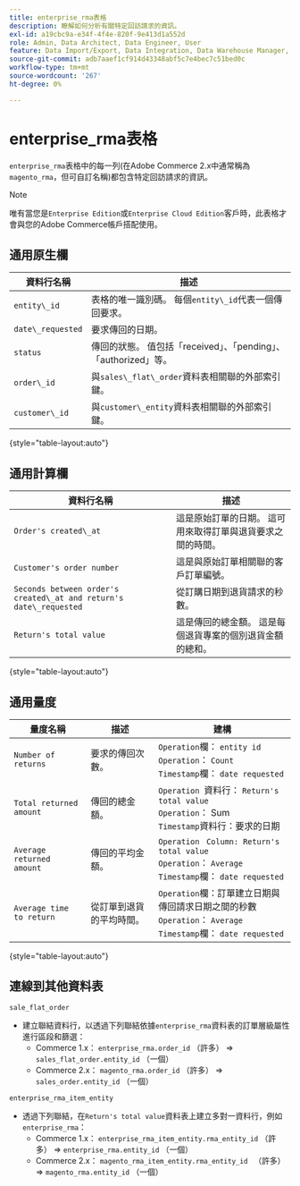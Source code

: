 ```yaml
---
title: enterprise_rma表格
description: 瞭解如何分析有關特定回訪請求的資訊。
exl-id: a19cbc9a-e34f-4f4e-820f-9e413d1a552d
role: Admin, Data Architect, Data Engineer, User
feature: Data Import/Export, Data Integration, Data Warehouse Manager, Commerce Tables
source-git-commit: adb7aaef1cf914d43348abf5c7e4bec7c51bed0c
workflow-type: tm+mt
source-wordcount: '267'
ht-degree: 0%

---
```


# enterprise_rma表格

`enterprise_rma`表格中的每一列(在Adobe Commerce 2.x中通常稱為`magento_rma`，但可自訂名稱)都包含特定回訪請求的資訊。

>[!NOTE]
>
>唯有當您是`Enterprise Edition`或`Enterprise Cloud Edition`客戶時，此表格才會與您的Adobe Commerce帳戶搭配使用。

## 通用原生欄

| **資料行名稱** | **描述** |
|---|---|
| `entity\_id` | 表格的唯一識別碼。 每個`entity\_id`代表一個傳回要求。 |
| `date\_requested` | 要求傳回的日期。 |
| `status` | 傳回的狀態。 值包括「received」、「pending」、「authorized」等。 |
| `order\_id` | 與`sales\_flat\_order`資料表相關聯的外部索引鍵。 |
| `customer\_id` | 與`customer\_entity`資料表相關聯的外部索引鍵。 |

{style="table-layout:auto"}

## 通用計算欄

| **資料行名稱** | **描述** |
|---|---|
| `Order's created\_at` | 這是原始訂單的日期。 這可用來取得訂單與退貨要求之間的時間。 |
| `Customer's order number` | 這是與原始訂單相關聯的客戶訂單編號。 |
| `Seconds between order's created\_at and return's date\_requested` | 從訂購日期到退貨請求的秒數。 |
| `Return's total value` | 這是傳回的總金額。 這是每個退貨專案的個別退貨金額的總和。 |

{style="table-layout:auto"}

## 通用量度

| **量度名稱** | **描述** | **建構** |
|---|---|---|
| `Number of returns` | 要求的傳回次數。 | `Operation`欄： `entity id`<br>`Operation`： `Count`<br>`Timestamp`欄： `date requested` |
| `Total returned amount` | 傳回的總金額。 | `Operation `資料行： `Return's total value`<br>`Operation`： Sum<br>`Timestamp`資料行：要求的日期 |
| `Average returned amount` | 傳回的平均金額。 | `Operation` ` Column: Return's total value`<br>`Operation`： `Average`<br>`Timestamp`欄： `date requested` |
| `Average time to return` | 從訂單到退貨的平均時間。 | `Operation`欄：訂單建立日期與傳回請求日期之間的秒數<br>`Operation`： `Average`<br>`Timestamp`欄： `date requested` |

{style="table-layout:auto"}

## 連線到其他資料表

`sale_flat_order`

* 建立聯結資料行，以透過下列聯結依據`enterprise_rma`資料表的訂單層級屬性進行區段和篩選：
   * Commerce 1.x： `enterprise_rma.order_id` （許多） => `sales_flat_order.entity_id` （一個）
   * Commerce 2.x： `magento_rma.order_id` （許多） => `sales_order.entity_id` （一個）

`enterprise_rma_item_entity`

* 透過下列聯結，在`Return's total value`資料表上建立多對一資料行，例如`enterprise_rma`：
   * Commerce 1.x： `enterprise_rma_item_entity.rma_entity_id` （許多） => `enterprise_rma.entity_id` （一個）
   * Commerce 2.x： `magento_rma_item_entity.rma_entity_id ` （許多） => `magento_rma.entity_id` （一個）
